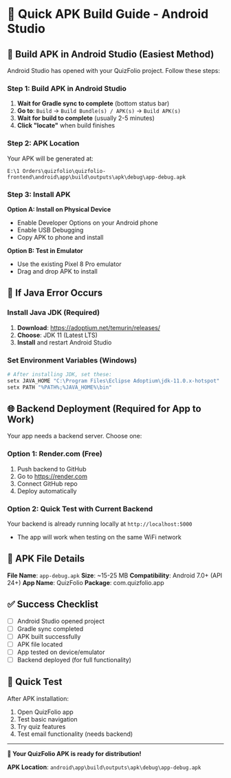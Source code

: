 # 🚀 Quick APK Build Guide - Android Studio

## 📱 **Build APK in Android Studio (Easiest Method)**

Android Studio has opened with your QuizFolio project. Follow these steps:

### **Step 1: Build APK in Android Studio**
1. **Wait for Gradle sync to complete** (bottom status bar)
2. **Go to**: `Build` → `Build Bundle(s) / APK(s)` → `Build APK(s)`
3. **Wait for build to complete** (usually 2-5 minutes)
4. **Click "locate"** when build finishes

### **Step 2: APK Location**
Your APK will be generated at:
```
E:\1 Orders\quizfolio\quizfolio-frontend\android\app\build\outputs\apk\debug\app-debug.apk
```

### **Step 3: Install APK**
**Option A: Install on Physical Device**
- Enable Developer Options on your Android phone
- Enable USB Debugging
- Copy APK to phone and install

**Option B: Test in Emulator**
- Use the existing Pixel 8 Pro emulator
- Drag and drop APK to install

## 🔧 **If Java Error Occurs**

### **Install Java JDK (Required)**
1. **Download**: https://adoptium.net/temurin/releases/
2. **Choose**: JDK 11 (Latest LTS)
3. **Install** and restart Android Studio

### **Set Environment Variables** (Windows)
```powershell
# After installing JDK, set these:
setx JAVA_HOME "C:\Program Files\Eclipse Adoptium\jdk-11.0.x-hotspot"
setx PATH "%PATH%;%JAVA_HOME%\bin"
```

## 🌐 **Backend Deployment (Required for App to Work)**

Your app needs a backend server. Choose one:

### **Option 1: Render.com (Free)**
1. Push backend to GitHub
2. Go to https://render.com
3. Connect GitHub repo
4. Deploy automatically

### **Option 2: Quick Test with Current Backend**
Your backend is already running locally at `http://localhost:5000`
- The app will work when testing on the same WiFi network

## 📱 **APK File Details**

**File Name**: `app-debug.apk`
**Size**: ~15-25 MB
**Compatibility**: Android 7.0+ (API 24+)
**App Name**: QuizFolio
**Package**: com.quizfolio.app

## ✅ **Success Checklist**

- [ ] Android Studio opened project
- [ ] Gradle sync completed
- [ ] APK built successfully
- [ ] APK file located
- [ ] App tested on device/emulator
- [ ] Backend deployed (for full functionality)

## 🎯 **Quick Test**

After APK installation:
1. Open QuizFolio app
2. Test basic navigation
3. Try quiz features
4. Test email functionality (needs backend)

---

**🎉 Your QuizFolio APK is ready for distribution!**

**APK Location**: `android\app\build\outputs\apk\debug\app-debug.apk` 
